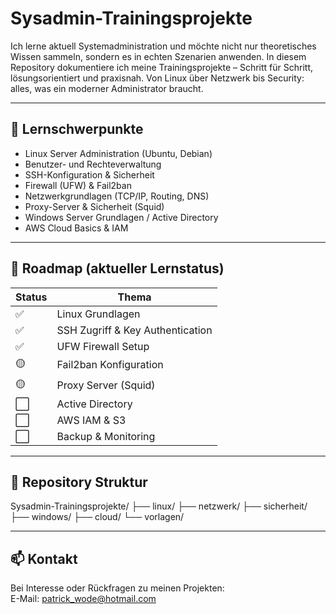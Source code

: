 # Sysadmin-Trainingsprojekte

Ich lerne aktuell Systemadministration und möchte nicht nur theoretisches Wissen sammeln, sondern es in echten Szenarien anwenden. In diesem Repository dokumentiere ich meine Trainingsprojekte – Schritt für Schritt, lösungsorientiert und praxisnah. Von Linux über Netzwerk bis Security: alles, was ein moderner Administrator braucht.

---

## 🎯 Lernschwerpunkte

- Linux Server Administration (Ubuntu, Debian)
- Benutzer- und Rechteverwaltung
- SSH-Konfiguration & Sicherheit
- Firewall (UFW) & Fail2ban
- Netzwerkgrundlagen (TCP/IP, Routing, DNS)
- Proxy-Server & Sicherheit (Squid)
- Windows Server Grundlagen / Active Directory
- AWS Cloud Basics & IAM

---

## 🚀 Roadmap (aktueller Lernstatus)

| Status | Thema |
|--------|--------|
| ✅ | Linux Grundlagen |
| ✅ | SSH Zugriff & Key Authentication |
| ✅ | UFW Firewall Setup |
| 🟡 | Fail2ban Konfiguration |
| 🟡 | Proxy Server (Squid) |
| ⬜ | Active Directory |
| ⬜ | AWS IAM & S3 |
| ⬜ | Backup & Monitoring |

---

## 📂 Repository Struktur

Sysadmin-Trainingsprojekte/
├── linux/
├── netzwerk/
├── sicherheit/
├── windows/
├── cloud/
└── vorlagen/


---

## 📫 Kontakt

Bei Interesse oder Rückfragen zu meinen Projekten:  
E-Mail: patrick_wode@hotmail.com
